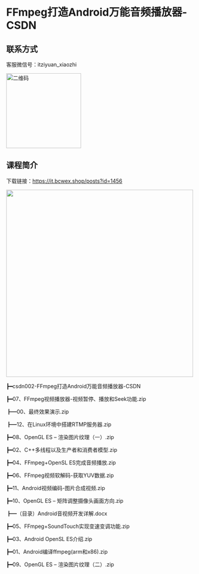 # FFmpeg打造Android万能音频播放器-CSDN

## 联系方式

客服微信号：itziyuan_xiaozhi

<img src="https://ziyuanyun.oss-cn-guangzhou.aliyuncs.com/common/20240614073449/666b82192834a.jpg" width="200" height="200" alt="二维码">

## 课程简介

下载链接：https://it.bcwex.shop/posts?id=1456

<img src="https://ziyuanyun.oss-cn-guangzhou.aliyuncs.com/yun/20240515153939/664466bbf06a7.jpg" width="500" alt="">

  ┣━csdn002-FFmpeg打造Android万能音频播放器-CSDN

 ┣━07、FFmpeg视频播放器-视频暂停、播放和Seek功能.zip

 ┣━00、最终效果演示.zip

 ┣━12、在Linux环境中搭建RTMP服务器.zip

 ┣━08、OpenGL ES &#8211; 渲染图片纹理（一）.zip

 ┣━02、C++多线程以及生产者和消费者模型.zip

 ┣━04、FFmpeg+OpenSL ES完成音频播放.zip

 ┣━06、FFmpeg视频软解码-获取YUV数据.zip

 ┣━11、Android视频编码-图片合成视频.zip

 ┣━10、OpenGL ES &#8211; 矩阵调整摄像头画面方向.zip

 ┣━（目录）Android音视频开发详解.docx

 ┣━05、FFmpeg+SoundTouch实现变速变调功能.zip

 ┣━03、Android OpenSL ES介绍.zip

 ┣━01、Android编译ffmpeg(arm和x86).zip

 ┣━09、OpenGL ES &#8211; 渲染图片纹理（二）.zip

  